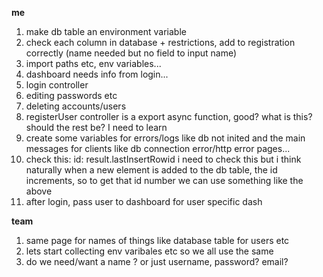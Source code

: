 
**me**
1) make db table an environment variable
2) check each column in database + restrictions, add to registration correctly (name needed but no field to input name)
3) import paths etc, env variables...
5) dashboard needs info from login...
4) login controller
6) editing passwords etc
7) deleting accounts/users
8) registerUser controller is a export async function, good?
	what is this? should the rest be? I need to learn
9) create some variables for errors/logs like db not inited
	and the main messages for clients like db connection error/http error pages...
10) check this: id: result.lastInsertRowid
	i need to check this but i think naturally when a new element is added to the db table, the id increments, so to get that id number we can use something like the above
11) after login,  pass user to dashboard for user specific dash


**team**
1) same page for names of things like database table for users etc
2) lets start collecting env varibales etc so we all use the same
3) do we need/want a name ? or just username, password? email?